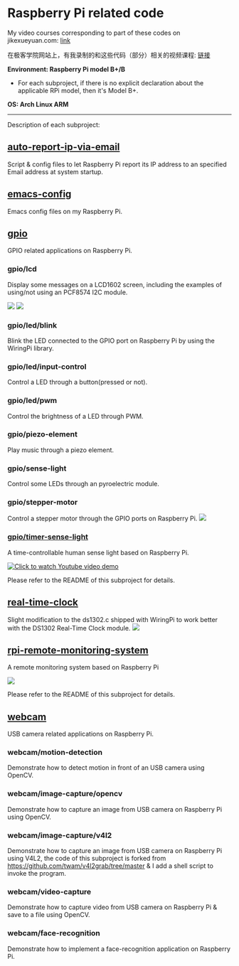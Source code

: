 # Raspberry Pi related code
My video courses corresponding to part of these codes on jikexueyuan.com: [link](http://search.jikexueyuan.com/course/?q=%E6%A0%91%E8%8E%93%E6%B4%BE "Click to watch")

在极客学院网站上，有我录制的和这些代码（部分）相关的视频课程: [链接](http://search.jikexueyuan.com/course/?q=%E6%A0%91%E8%8E%93%E6%B4%BE "点击跳转到极客学院查看")

**Environment: Raspberry Pi model B+/B**
* For each subproject, if there is no explicit declaration about the applicable RPi model, then it's Model B+.

**OS: Arch Linux ARM**

****

Description of each subproject:

## [auto-report-ip-via-email](./auto-report-ip-via-email)
Script & config files to let Raspberry Pi report its IP address to an specified Email address at system startup.

## [emacs-config](./emacs-config)
Emacs config files on my Raspberry Pi.

## [gpio](./gpio)
GPIO related applications on Raspberry Pi.
### gpio/lcd
Display some messages on a LCD1602 screen, including the examples of using/not using an PCF8574 I2C module.

![](https://raw.githubusercontent.com/codelast/raspberry-pi/master/gpio/lcd/demo/lcd1602-8bit-display.png)
![](https://raw.githubusercontent.com/codelast/raspberry-pi/master/gpio/lcd/demo/lcd1602-with-i2c-2.jpg)
### gpio/led/blink
Blink the LED connected to the GPIO port on Raspberry Pi by using the WiringPi library.
### gpio/led/input-control
Control a LED through a button(pressed or not).
### gpio/led/pwm
Control the brightness of a LED through PWM.
### gpio/piezo-element
Play music through a piezo element.
### gpio/sense-light
Control some LEDs through an pyroelectric module.
### gpio/stepper-motor
Control a stepper motor through the GPIO ports on Raspberry Pi.
![](https://raw.githubusercontent.com/codelast/raspberry-pi/master/gpio/stepper-motor/demo/stepper-motor.png)
### [gpio/timer-sense-light](./gpio/timer-sense-light)
A time-controllable human sense light based on Raspberry Pi.

[![Click to watch Youtube video demo](https://raw.githubusercontent.com/codelast/raspberry-pi/master/gpio/timer-sense-light/demo/finished_product_1.jpg)](https://www.youtube.com/watch?v=_6llPyMW7_M)

Please refer to the README of this subproject for details.

## [real-time-clock](./real-time-clock)
Slight modification to the ds1302.c shipped with WiringPi to work better with the DS1302 Real-Time Clock module.
![](https://raw.githubusercontent.com/codelast/raspberry-pi/master/real-time-clock/demo/ds1302_1.jpg)

## [rpi-remote-monitoring-system](./rpi-remote-monitoring-system)
A remote monitoring system based on Raspberry Pi

![](https://raw.githubusercontent.com/codelast/raspberry-pi/master/rpi-remote-monitoring-system/demo/pi-controller_1.png)

Please refer to the README of this subproject for details.

## [webcam](./webcam)
USB camera related applications on Raspberry Pi.
### webcam/motion-detection
Demonstrate how to detect motion in front of an USB camera using OpenCV.
### webcam/image-capture/opencv
Demonstrate how to capture an image from USB camera on Raspberry Pi using OpenCV.
### webcam/image-capture/v4l2
Demonstrate how to capture an image from USB camera on Raspberry Pi using V4L2, the code of this subproject is forked from https://github.com/twam/v4l2grab/tree/master & I add a shell script to invoke the program.
### webcam/video-capture
Demonstrate how to capture video from USB camera on Raspberry Pi & save to a file using OpenCV.
### webcam/face-recognition
Demonstrate how to implement a face-recognition application on Raspberry Pi.

